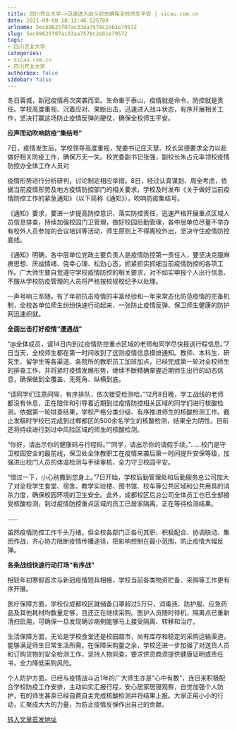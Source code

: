 ```yaml
---
title: 四川农业大学->迅速进入战斗状态确保全校师生平安 | sicau.com.cn
date: 2021-09-08 18:12:48.525789
urlname: 5ec69625f07ac33aa7578c2eb1e79572
slug: 5ec69625f07ac33aa7578c2eb1e79572
tags: 
- 四川农业大学
categories:
- sicau.com.cn
- 四川农业大学
authorbox: false
sidebar: false
---
```

冬日蓉城，新冠疫情再次突袭而至。生命重于泰山，疫情就是命令，防控就是责任。学校高度重视、沉着应对、果断出击，迅速进入战斗状态，有序开展相关工作，坚决打赢这场防止疫情反弹的硬仗，确保全校师生平安。

**应声而动吹响防疫“集结号”**

7日，疫情发生后，学校领导高度重视，党委书记庄天慧、校长吴德要求全力以赴做好相关防疫工作，确保万无一失。校党委副书记张强，副校长朱占元率领校疫情防控办全体工作人员对
<!--more-->
疫情形势进行分析研判，讨论制定相应举措。8日，经过认真谋划、周全考虑，依据当前疫情形势及地方疫情防控部门的相关要求，学校及时发布《关于做好当前疫情防控工作的紧急通知》（以下简称《通知》），吹响防疫集结号。

《通知》要求，要进一步提高防控意识，落实防控责任，迅速严格开展重点区域人员信息排查，持续加强校园门卫管理，做好校园后勤管理，各中层单位尽量不举办有校外人员参加的会议培训等活动，师生原则上不得离校外出，坚决守住疫情防控底线。

《通知》明确，各中层单位党政主要负责人是疫情防控第一责任人，要坚决克服麻痹思想、厌战情绪、侥幸心理、松劲心态，抓紧抓实抓细当前疫情防控的各项工作。广大师生要自觉遵守学校疫情防控的相关要求，对不如实申报个人出行信息、不服从学校防疫管理的人员将严格按校规校纪予以处理。

一声号响三军随。有了年初抗击疫情的丰富经验和一年来常态化防范疫情的完备机制，全校各单位师生纷纷快速行动起来，一张防止疫情反弹、保卫师生健康的防护网迅速织就。

**全面出击打好疫情“遭遇战”**

“@全体成员，请14日内到过疫情防控重点区域的老师和同学尽快报送行程信息。”7日当天，全校师生都在第一时间收到了这则疫情信息摸排通知。教师、本科生、研究生、留学生等各渠道、各院所的教职员工加班加点，已经完成第一轮对全校师生的排查工作，并将紧盯疫情发展形势，继续不断精确掌握近期师生出行的动态信息，确保做到全覆盖、无死角、纵横到底。

“请同学们注意间隔，有序排队，依次接受检测哈。”12月8日晚，学工战线的老师都没有休息，正在陪伴和引导着近期到过疫情防控相关区域的同学们进行核酸检测。依据第一轮排查结果，学校严格分类分级、有序推进师生的核酸检测工作。截止发稿时学校已完成到过郫都区的500余名学生的核酸检测，结果全为阴性。目前还将持续进行到过中风险区域的师生的核酸检测。

“你好，请出示你的健康码与行程码。”“同学，请出示你的请假手续。”……校门是守卫校园安全的最前线，保卫处全体教职工在疫情来袭后第一时间提升安保等级，加强进出校门人员的体温检测与手续审核，全力守卫校园平安。

“借过一下，小心别撒到您身上。”7日开始，学校后勤管理处和后勤服务总公司加大了对全校学生食堂、宿舍、教学实验楼、图书馆、校车等公共区域和公共用具的消杀力度，确保校园环境的卫生安全。此外，成都校区后总公司全体员工也已全部接受核酸检测，到过疫情防控重点区域的员工已居家隔离，正在等待检测结果。

……

虽然疫情防控工作千头万绪，但全校各部门正各司其职、积极配合、协调联动、集团作战，齐心协力阻断疫情传播途径，把影响控制在最小范围，防止疫情大幅反弹。

**各条战线快速行动打场“有序战”**

相较年初寒假首次与新冠疫情短兵相接，学校当前各类物资贮备、采购等工作更有序开展。

医疗保障方面，学校仅成都校区就储备口罩超过5万只，消毒液、防护服、应急药品及其他耗材均数量足够，且还正在继续采购。医护人员随时待机，隔离点已重新清扫启用，可确保一旦发现确诊病例能够马上接受隔离、转移和治疗。

生活保障方面，无论是学校食堂还是校园超市，尚有库存和稳定的采购运输渠道，能够满足师生日常生活所需。在保障采购量之余，学校还进一步加强了对送货人员和订购货物的安全检测工作，坚持人物同查，要求供货商须提供健康证明或责任书，全力降低采购风险。

个人防护方面，已经与疫情战斗近1年的广大师生亦是“心中有数”，连日来积极配合学校防疫工作安排，主动如实汇报行程，安心居家居寝观察，自觉加强个人防护，有的师生甚至已经自费自主完成核酸检测并将结果上报。大家正用小小的行动，汇聚成大大的力量，为防止疫情反弹作出自己的贡献。



[转入文章首发地址](https://news.sicau.edu.cn/info/1135/60320.htm)